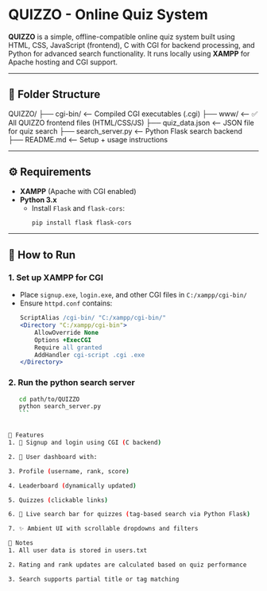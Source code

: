 # QUIZZO - Online Quiz System

**QUIZZO** is a simple, offline-compatible online quiz system built using HTML, CSS, JavaScript (frontend), C with CGI for backend processing, and Python for advanced search functionality. It runs locally using **XAMPP** for Apache hosting and CGI support.

---

## 📁 Folder Structure
QUIZZO/
├── cgi-bin/            <-- Compiled CGI executables (.cgi)
├── www/                <-- ✅ All QUIZZO frontend files (HTML/CSS/JS)
├── quiz_data.json      <-- JSON file for quiz search
├── search_server.py    <-- Python Flask search backend
├── README.md           <-- Setup + usage instructions


---

## ⚙️ Requirements

- **XAMPP** (Apache with CGI enabled)
- **Python 3.x**
  - Install `Flask` and `flask-cors`:
    ```bash
    pip install flask flask-cors
    ```

---

## 🚀 How to Run

###  1. Set up XAMPP for CGI
- Place `signup.exe`, `login.exe`, and other CGI files in `C:/xampp/cgi-bin/`
- Ensure `httpd.conf` contains:
  ```apache
  ScriptAlias /cgi-bin/ "C:/xampp/cgi-bin/"
  <Directory "C:/xampp/cgi-bin">
      AllowOverride None
      Options +ExecCGI
      Require all granted
      AddHandler cgi-script .cgi .exe
  </Directory>

### 2. Run the python search server
 ```bash
    cd path/to/QUIZZO
    python search_server.py
    ```


🧠 Features
1. 🔐 Signup and login using CGI (C backend)

2. 🧑 User dashboard with:

3. Profile (username, rank, score)

4. Leaderboard (dynamically updated)

5. Quizzes (clickable links)

6. 🔎 Live search bar for quizzes (tag-based search via Python Flask)

7. ✨ Ambient UI with scrollable dropdowns and filters

📌 Notes
1. All user data is stored in users.txt

2. Rating and rank updates are calculated based on quiz performance

3. Search supports partial title or tag matching

